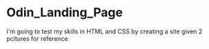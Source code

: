 # Odin_Landing_Page
I'm going to test my skills in HTML and CSS by creating a site given 2 pcitures for reference
